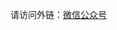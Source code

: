 请访问外链：[微信公众号](https://mp.weixin.qq.com/s?__biz=Mzg3MzE2MzEyNw==&mid=2247483946&idx=1&sn=307013d84a4c2a2ba4ef4437c32ea8ea&chksm=cee57232f992fb2481a3033dbec9f200536ce3bc27def5a0edd7daa74308e5a3a75e946013af&token=839604619&lang=zh_CN#rd)
